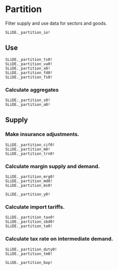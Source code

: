# Partition

Filter supply and use data for sectors and goods.

```@docs
SLiDE._partition_io!
```

## Use

```@docs
SLiDE._partition_ts0!
SLiDE._partition_va0!
SLiDE._partition_x0!
SLiDE._partition_fd0!
SLiDE._partition_fs0!
```

### Calculate aggregates

```@docs
SLiDE._partition_s0!
SLiDE._partition_a0!
```

## Supply

### Make insurance adjustments.

```@docs
SLiDE._partition_cif0!
SLiDE._partition_m0!
SLiDE._partition_trn0!
```

### Calculate margin supply and demand.

```@docs
SLiDE._partition_mrg0!
SLiDE._partition_md0!
SLiDE._partition_ms0!
```

```@docs
SLiDE._partition_y0!
```

### Calculate import tariffs.

```@docs
SLiDE._partition_tax0!
SLiDE._partition_sbd0!
SLiDE._partition_ta0!
```

### Calculate tax rate on intermediate demand.

```@docs
SLiDE._partition_duty0!
SLiDE._partition_tm0!
```

```@docs
SLiDE._partition_bop!
```